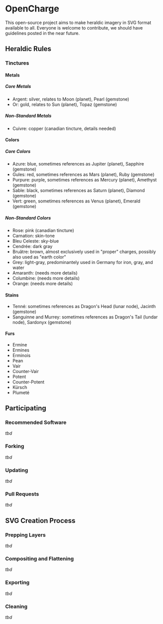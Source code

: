 OpenCharge
==========

This open-source project aims to make heraldic imagery in SVG format available to all. Everyone is welcome to contribute, we should have guidelines posted in the near future.

## Heraldic Rules

### Tinctures

#### Metals

##### Core Metals

- Argent: silver, relates to Moon (planet), Pearl (gemstone)
- Or: gold, relates to Sun (planet), Topaz (gemstone)

##### Non-Standard Metals

- Cuivre: copper (canadian tincture, details needed)

#### Colors

##### Core Colors

- Azure: blue, sometimes references as Jupiter (planet), Sapphire (gemstone)
- Gules: red, sometimes references as Mars (planet), Ruby (gemstone)
- Purpure: purple, sometimes references as Mercury (planet), Amethyst (gemstone)
- Sable: black, sometimes references as Saturn (planet), Diamond (gemstone)
- Vert: green, sometimes references as Venus (planet), Emerald (gemstone)

##### Non-Standard Colors

- Rose: pink (canadian tincture)
- Carnation: skin-tone
- Bleu Celeste: sky-blue
- Cendrée: dark gray
- Bruâtre: brown, almost exclusively used in "proper" charges, possibly also used as "earth color"
- Grey: light-gray, predominantely used in Germany for iron, gray, and water
- Amaranth: (needs more details)
- Columbine: (needs more details)
- Orange: (needs more details)

#### Stains

- Tenné: sometimes references as Dragon's Head (lunar node), Jacinth (gemstone)
- Sanguinne and Murrey: sometimes references as Dragon's Tail (lundar node), Sardonyx (gemstone)

#### Furs

- Ermine
- Ermines
- Erminois
- Pean
- Vair
- Counter-Vair
- Potent
- Counter-Potent
- Kürsch
- Plumeté

## Participating

### Recommended Software
*tbd*

### Forking
*tbd*

### Updating
*tbd*

### Pull Requests
*tbd*

## SVG Creation Process

### Prepping Layers
*tbd*

### Compositing and Flattening
*tbd*

### Exporting
*tbd*

### Cleaning
*tbd*

